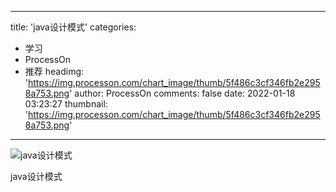 
---
title: 'java设计模式'
categories: 
 - 学习
 - ProcessOn
 - 推荐
headimg: 'https://img.processon.com/chart_image/thumb/5f486c3cf346fb2e2958a753.png'
author: ProcessOn
comments: false
date: 2022-01-18 03:23:27
thumbnail: 'https://img.processon.com/chart_image/thumb/5f486c3cf346fb2e2958a753.png'
---

<div>   
<img class="thumb" alt="java设计模式" src="https://img.processon.com/chart_image/thumb/5f486c3cf346fb2e2958a753.png" referrerpolicy="no-referrer">
<p>java设计模式</p>  
</div>
            